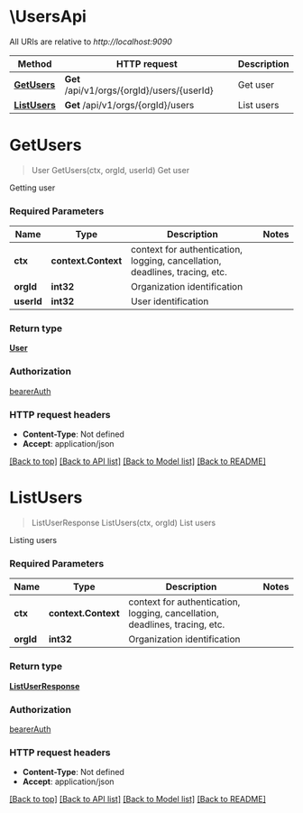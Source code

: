 # \UsersApi

All URIs are relative to *http://localhost:9090*

Method | HTTP request | Description
------------- | ------------- | -------------
[**GetUsers**](UsersApi.md#GetUsers) | **Get** /api/v1/orgs/{orgId}/users/{userId} | Get user
[**ListUsers**](UsersApi.md#ListUsers) | **Get** /api/v1/orgs/{orgId}/users | List users


# **GetUsers**
> User GetUsers(ctx, orgId, userId)
Get user

Getting user

### Required Parameters

Name | Type | Description  | Notes
------------- | ------------- | ------------- | -------------
 **ctx** | **context.Context** | context for authentication, logging, cancellation, deadlines, tracing, etc.
  **orgId** | **int32**| Organization identification | 
  **userId** | **int32**| User identification | 

### Return type

[**User**](User.md)

### Authorization

[bearerAuth](../README.md#bearerAuth)

### HTTP request headers

 - **Content-Type**: Not defined
 - **Accept**: application/json

[[Back to top]](#) [[Back to API list]](../README.md#documentation-for-api-endpoints) [[Back to Model list]](../README.md#documentation-for-models) [[Back to README]](../README.md)

# **ListUsers**
> ListUserResponse ListUsers(ctx, orgId)
List users

Listing users

### Required Parameters

Name | Type | Description  | Notes
------------- | ------------- | ------------- | -------------
 **ctx** | **context.Context** | context for authentication, logging, cancellation, deadlines, tracing, etc.
  **orgId** | **int32**| Organization identification | 

### Return type

[**ListUserResponse**](ListUserResponse.md)

### Authorization

[bearerAuth](../README.md#bearerAuth)

### HTTP request headers

 - **Content-Type**: Not defined
 - **Accept**: application/json

[[Back to top]](#) [[Back to API list]](../README.md#documentation-for-api-endpoints) [[Back to Model list]](../README.md#documentation-for-models) [[Back to README]](../README.md)

